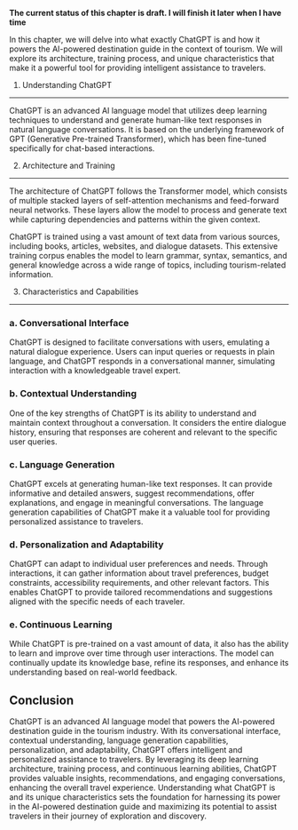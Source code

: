 **The current status of this chapter is draft. I will finish it later when I have time**

In this chapter, we will delve into what exactly ChatGPT is and how it powers the AI-powered destination guide in the context of tourism. We will explore its architecture, training process, and unique characteristics that make it a powerful tool for providing intelligent assistance to travelers.

1. Understanding ChatGPT
------------------------

ChatGPT is an advanced AI language model that utilizes deep learning techniques to understand and generate human-like text responses in natural language conversations. It is based on the underlying framework of GPT (Generative Pre-trained Transformer), which has been fine-tuned specifically for chat-based interactions.

2. Architecture and Training
----------------------------

The architecture of ChatGPT follows the Transformer model, which consists of multiple stacked layers of self-attention mechanisms and feed-forward neural networks. These layers allow the model to process and generate text while capturing dependencies and patterns within the given context.

ChatGPT is trained using a vast amount of text data from various sources, including books, articles, websites, and dialogue datasets. This extensive training corpus enables the model to learn grammar, syntax, semantics, and general knowledge across a wide range of topics, including tourism-related information.

3. Characteristics and Capabilities
-----------------------------------

### a. Conversational Interface

ChatGPT is designed to facilitate conversations with users, emulating a natural dialogue experience. Users can input queries or requests in plain language, and ChatGPT responds in a conversational manner, simulating interaction with a knowledgeable travel expert.

### b. Contextual Understanding

One of the key strengths of ChatGPT is its ability to understand and maintain context throughout a conversation. It considers the entire dialogue history, ensuring that responses are coherent and relevant to the specific user queries.

### c. Language Generation

ChatGPT excels at generating human-like text responses. It can provide informative and detailed answers, suggest recommendations, offer explanations, and engage in meaningful conversations. The language generation capabilities of ChatGPT make it a valuable tool for providing personalized assistance to travelers.

### d. Personalization and Adaptability

ChatGPT can adapt to individual user preferences and needs. Through interactions, it can gather information about travel preferences, budget constraints, accessibility requirements, and other relevant factors. This enables ChatGPT to provide tailored recommendations and suggestions aligned with the specific needs of each traveler.

### e. Continuous Learning

While ChatGPT is pre-trained on a vast amount of data, it also has the ability to learn and improve over time through user interactions. The model can continually update its knowledge base, refine its responses, and enhance its understanding based on real-world feedback.

Conclusion
----------

ChatGPT is an advanced AI language model that powers the AI-powered destination guide in the tourism industry. With its conversational interface, contextual understanding, language generation capabilities, personalization, and adaptability, ChatGPT offers intelligent and personalized assistance to travelers. By leveraging its deep learning architecture, training process, and continuous learning abilities, ChatGPT provides valuable insights, recommendations, and engaging conversations, enhancing the overall travel experience. Understanding what ChatGPT is and its unique characteristics sets the foundation for harnessing its power in the AI-powered destination guide and maximizing its potential to assist travelers in their journey of exploration and discovery.
